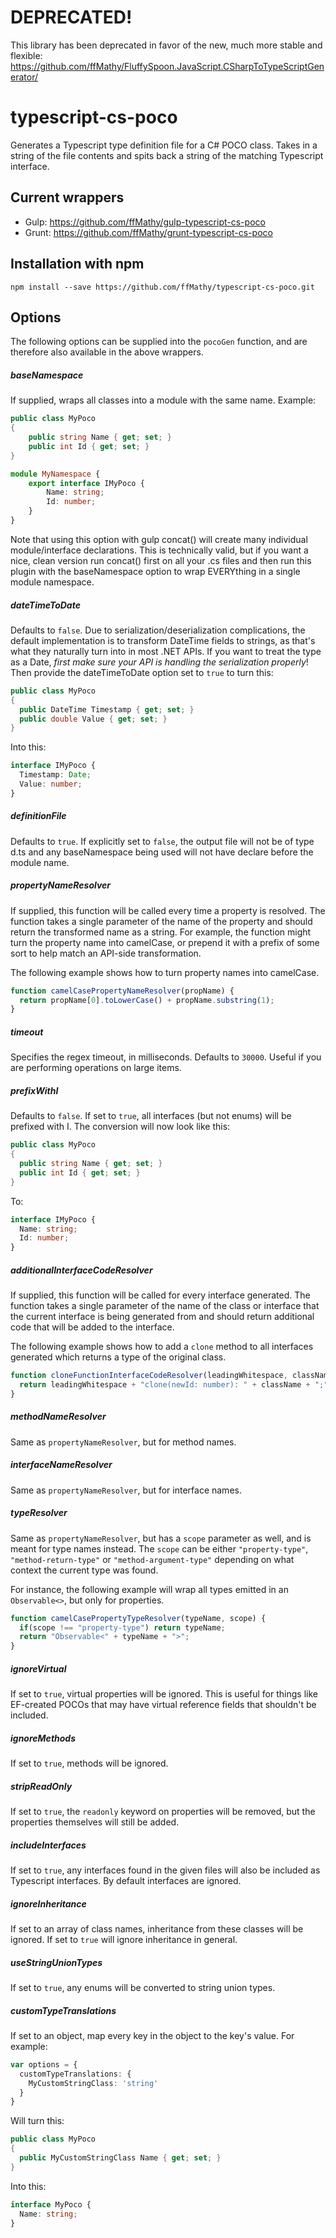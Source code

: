 # DEPRECATED!
This library has been deprecated in favor of the new, much more stable and flexible: https://github.com/ffMathy/FluffySpoon.JavaScript.CSharpToTypeScriptGenerator/

# typescript-cs-poco
Generates a Typescript type definition file for a C# POCO class.  Takes in a string of the file contents and spits back a string of the matching Typescript interface.

## Current wrappers

- Gulp: https://github.com/ffMathy/gulp-typescript-cs-poco
- Grunt: https://github.com/ffMathy/grunt-typescript-cs-poco

## Installation with npm

`npm install --save https://github.com/ffMathy/typescript-cs-poco.git`

## Options

The following options can be supplied into the `pocoGen` function, and are therefore also available in the above wrappers.

##### baseNamespace

If supplied, wraps all classes into a module with the same name.  Example:

```C#
public class MyPoco
{
	public string Name { get; set; }
	public int Id { get; set; }
}
```

```typescript
module MyNamespace {
	export interface IMyPoco {
		Name: string;
		Id: number;
	}
}
```

Note that using this option with gulp concat() will create many individual module/interface declarations.  This is technically valid, but if you want a nice, clean version run concat() first on all your .cs files and then run this plugin with the baseNamespace option to wrap EVERYthing in a single module namespace.

##### dateTimeToDate

Defaults to `false`.  Due to serialization/deserialization complications, the default implementation is to transform DateTime fields to strings, as that's what they naturally turn into in most .NET APIs.  If you want to treat the type as a Date, *first make sure your API is handling the serialization properly*!  Then provide the dateTimeToDate option set to `true` to turn this:

```C#
public class MyPoco
{
  public DateTime Timestamp { get; set; }
  public double Value { get; set; }
}
```

Into this:

```typescript
interface IMyPoco {
  Timestamp: Date;
  Value: number;
}
```

##### definitionFile

Defaults to `true`.  If explicitly set to `false`, the output file will not be of type d.ts and any baseNamespace being used will not have declare before the module name.

##### propertyNameResolver

If supplied, this function will be called every time a property is resolved. The function takes a single parameter of the name of the property and should return the transformed name as a string.  For example, the function might turn the property name into camelCase, or prepend it with a prefix of some sort to help match an API-side transformation.

The following example shows how to turn property names into camelCase.

```typescript
function camelCasePropertyNameResolver(propName) { 
  return propName[0].toLowerCase() + propName.substring(1); 
}
```

##### timeout

Specifies the regex timeout, in milliseconds. Defaults to `30000`. Useful if you are performing operations on large items.

##### prefixWithI

Defaults to `false`. If set to `true`, all interfaces (but not enums) will be prefixed with I. The conversion will now look like this:

```C#
public class MyPoco
{
  public string Name { get; set; }
  public int Id { get; set; }
}
```

To:

```typescript
interface IMyPoco {
  Name: string;
  Id: number;
}
```

##### additionalInterfaceCodeResolver

If supplied, this function will be called for every interface generated. The function takes a single parameter of the name of the class or interface that the current interface is being generated from and should return additional code that will be added to the interface.

The following example shows how to add a `clone` method to all interfaces generated which returns a type of the original class.

```typescript
function cloneFunctionInterfaceCodeResolver(leadingWhitespace, className, properties, methods) { 
  return leadingWhitespace + "clone(newId: number): " + className + ";"; 
}
```

##### methodNameResolver

Same as `propertyNameResolver`, but for method names.

##### interfaceNameResolver

Same as `propertyNameResolver`, but for interface names.

##### typeResolver

Same as `propertyNameResolver`, but has a `scope` parameter as well, and is meant for type names instead. The `scope` can be either `"property-type"`, `"method-return-type"` or `"method-argument-type"` depending on what context the current type was found.

For instance, the following example will wrap all types emitted in an `Observable<>`, but only for properties.

```typescript
function camelCasePropertyTypeResolver(typeName, scope) { 
  if(scope !== "property-type") return typeName;
  return "Observable<" + typeName + ">"; 
}
```

##### ignoreVirtual

If set to `true`, virtual properties will be ignored.  This is useful for things like EF-created POCOs that may have virtual reference fields that shouldn't be included.

##### ignoreMethods

If set to `true`, methods will be ignored.

##### stripReadOnly

If set to `true`, the `readonly` keyword on properties will be removed, but the properties themselves will still be added.

##### includeInterfaces

If set to `true`, any interfaces found in the given files will also be included as Typescript interfaces.  By default interfaces are ignored.

##### ignoreInheritance

If set to an array of class names, inheritance from these classes will be ignored. If set to `true` will ignore inheritance in general.

##### useStringUnionTypes

If set to `true`, any enums will be converted to string union types.

##### customTypeTranslations

If set to an object, map every key in the object to the key's value.  For example:

```typescript
var options = {
  customTypeTranslations: {
    MyCustomStringClass: 'string'
  }
}
```

Will turn this:

```C#
public class MyPoco
{
  public MyCustomStringClass Name { get; set; }
}
```

Into this:

```typescript
interface MyPoco {
  Name: string;
}
```
